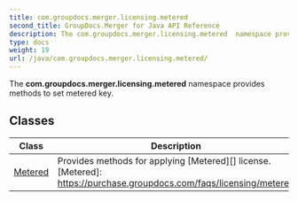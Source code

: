 ```yaml
---
title: com.groupdocs.merger.licensing.metered
second_title: GroupDocs.Merger for Java API Reference
description: The com.groupdocs.merger.licensing.metered  namespace provides methods to set metered key.
type: docs
weight: 19
url: /java/com.groupdocs.merger.licensing.metered/
---
```


The **com.groupdocs.merger.licensing.metered** namespace provides methods to set metered key.


## Classes

| Class | Description |
| --- | --- |
| [Metered](../com.groupdocs.merger.licensing.metered/metered) | Provides methods for applying [Metered][] license.[Metered]: https://purchase.groupdocs.com/faqs/licensing/metered |

